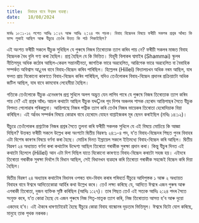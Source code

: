 ```yaml
---
title:  বিবাহৰ বাবে ঈশ্বৰৰ ব্যৱস্থা।
date:   18/08/2024
---
```


`মাৰ্কঃ ১০:১-১২ লগেত আদিঃ ১:২৭ আৰু আদিঃ ২:২৪ পদ পড়ক। বিবাহ বিচ্চেদৰ বিষয়ে ফৰীচী সকলৰ প্ৰশ্নৰ আঁৰত কি ফান্দ লুকাই আছিল আৰু যীচুৱে তেওঁৰ উত্তত কি পাঠ শিকাইছিল?`

এই অংশত ফৰীচী সকলে যীচুক সুধিছিল যে পুৰুষে নিজৰ তিৰোতাক ত্যাগ কৰিব পায় নে? ফৰীচী সকলৰ মাজত বিবাহ বিচ্চেদক বৈধ বুলি গণ্য কৰা হৈছিল। প্ৰশ্ন হৈছিল যে কি ভিত্তিত। যিহূদী বিলাকৰ শ্বমাইৰ (Shammai) স্কুলৰ নীতিসমূহ অধিক কঠোৰ আছিল-কেৱল সন্তানহীনতা, জাগতিক ভাৱে অৱহেলিত, আৱিগেক ভাৱে অৱহেলিত বা বৈবাহিক সম্পৰ্কত অবিশ্বাস আ¿দৰ বাবে বিবাহ-বিচ্চেদ কৰিব পাৰিছিল। হিল্লেলৰ (Hillel) বিদ্যালয়খন অধিক নৰম আছিল, যাৰ ফলত প্ৰায় যিকোনো কাৰণতে বিবাহ-বিচ্চেদ কৰিব পাৰিছিল, যদিও তেওঁলোকৰ বিবাহ-বিচ্চেদ প্ৰদানৰ প্ৰক্ৰিয়াটো অধিক জটিল আছিল, যাৰ বাবে কামবোৰ লেহেমীয়া হৈছিল।

গতিকে তেওঁলোকে যীচুক এনেধৰণৰ প্ৰশ্ন সুধিলে অলপ অদ্ভুত যেন লাগিব পাৰে যে পুৰুষে নিজৰ তিৰোতাক ত্যাগ কৰিব পায় নে? এই প্ৰশ্নৰ আঁৰ১ আচল কথাটো আছিল যীচুক যদ্দÇনৰ পূব দিশৰ অঞ্চলৰ শাসক হেৰোদ আন্তিপাছৰ সৈতে যীচুক বিপদত পেলোৱাৰ পৰিকল্পনা। আন্তিপাছে নিজৰ পত্নীক ত্যাগ কৰি তেওঁৰ নিজৰ ভায়েকৰ তিৰোতা হেৰোদিয়াক বিয়া কৰিছিল। এই অÍবধ সম্পৰ্কৰ বিষয়ে কোৱাৰ বাবে হেৰোদে যোহন বাপ্তাইজকৰ মূৰ ছেদন কৰাইছিল (মথিঃ ১৪:১২)।

যীচুৱে তেওঁলোকৰ প্ৰশ্নটোক নিজৰ প্ৰশ্নৰ সৈতে তুলনা কৰি ফৰীচী সকলক সুধিলে যে এই বিষয়ে মোচিয়ে কি আজ্ঞা দিছিল? উত্তৰত ফৰীচী সকলে উল্লেখ কৰা অংশটো দ্বিতীয় বিৱৰণঃ ২৪:১-৪ পদ, য’ত বিবাহ-বিচ্চেদৰ পিছত পুনৰ বিবাহৰ এটা বিশেষ কাৰণৰ বিষয়ে বৰ্ণনা কৰা হৈছে। মোচিৰ দিনত ইস্ৰায়েল সকলে ইতিমধ্যে বিবাহ-বিচ্চেদ কৰি আছিল। দ্বিতীয় বিৱৰণ ২৪ অধ্যায়ত বৰ্ণনা কৰা কথাটোৰ উদ্দেশ্য আছিল তিৰোতা গৰাকীক সুৰক্ষা প্ৰদান কৰা। কিন্তু যীচুৰ দিনত এই কথাটো হিলেলে (Hillel) আন এটা দিশ দিছিল যাতে যিকোনো কাৰণতে বিবাহ-বিচ্চেদ কৰাটো সহজ হয়। এইদৰে তিৰোতা গৰাকীক সুৰক্ষা দিবলৈ যি বিধান আছিল, সেই বিধানখন ব্যৱহাৰ কৰি তিৰোতা গৰাকীক সহজেই বিচ্চেদ কৰি দিয়া হৈছিল।

দ্বিতীয় বিৱৰণ ২৪ অধ্যায়ৰ কথাটোৰ বিধানৰ ওপৰত বাদ-বিবাদ কৰাৰ পৰিবৰ্তে যীচুৱে আদিপুস্তক ১ আৰু ২ অধ্যায়ত বিবাহৰ বাবে ঈশ্বৰে আদিতেকোৱা আৰ্হিৰ কথা উল্লেখ কৰে। তেওঁ লক্ষ্য কৰিছে যে, আদিতে ঈশ্বৰে এজন পুৰুষ আৰু এগৰাকী তিৰোতা, দুজন ব্যক্তিক সৃষ্টি কৰিছিল (আদিঃ ১:২৭)। তাৰ পিছত তেওঁ এই সত্যক আদিঃ ২:২৪ পদৰ সৈতে সংযুক্ত কৰে, য’ত কোৱা হৈছে যে এজন পুৰুষে নিজ পিতৃ-মাতৃক ত্যাগ কৰি, নিজ তিৰোতাত আসত্ত হ’ব আৰু দুয়ো একদেহ হ’ব। এই ঐক্যৰ ধাৰণাটোৱেই হৈছে যীচুৱে কোৱা বিবাহ বান্ধোনৰ দৃড়তাৰ ভিত্তিমূল। ঈশ্বৰে যিটো যোগ কৰিছে, মানুহে তাক পৃথক নকৰক।